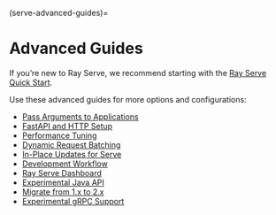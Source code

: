 (serve-advanced-guides)=
# Advanced Guides

If you’re new to Ray Serve, we recommend starting with the [Ray Serve Quick Start](getting_started).

Use these advanced guides for more options and configurations:
- [Pass Arguments to Applications](app-builder-guide)
- [FastAPI and HTTP Setup](serve-set-up-fastapi-http)
- [Performance Tuning](serve-perf-tuning)
- [Dynamic Request Batching](serve-performance-batching-requests)
- [In-Place Updates for Serve](serve-in-production-updating)
- [Development Workflow](serve-dev-workflow)
- [Ray Serve Dashboard](dash-serve-view)
- [Experimental Java API](serve-java-api)
- [Migrate from 1.x to 2.x](serve-migration)
- [Experimental gRPC Support](serve-direct-ingress)
